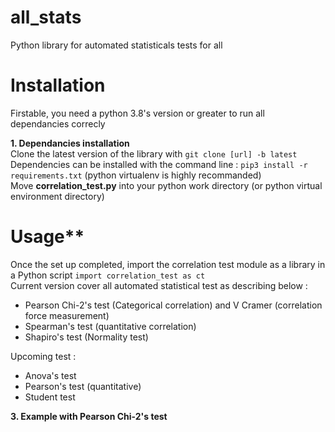 # all_stats
 Python library for automated statisticals tests for all

# Installation 

 Firstable, you need a python 3.8's version or greater to run all dependancies correcly

**1. Dependancies installation** <br>
 Clone the latest version of the library with `git clone [url] -b latest` <br>
 Dependencies can be installed with the command line : `pip3 install -r requirements.txt` (python virtualenv is highly recommanded)  
 Move **correlation_test.py** into your python work directory (or python virtual environment directory)  
 
# Usage** <br>
Once the set up completed, import the correlation test module as a library in a Python script `import correlation_test as ct`  
Current version cover all automated statistical test as describing below :   
* Pearson Chi-2's test (Categorical correlation) and V Cramer (correlation force measurement)
* Spearman's test (quantitative correlation)
* Shapiro's test (Normality test)  <br>

Upcoming test : 
* Anova's test 
* Pearson's test (quantitative)
* Student test

**3. Example with Pearson Chi-2's test** 

